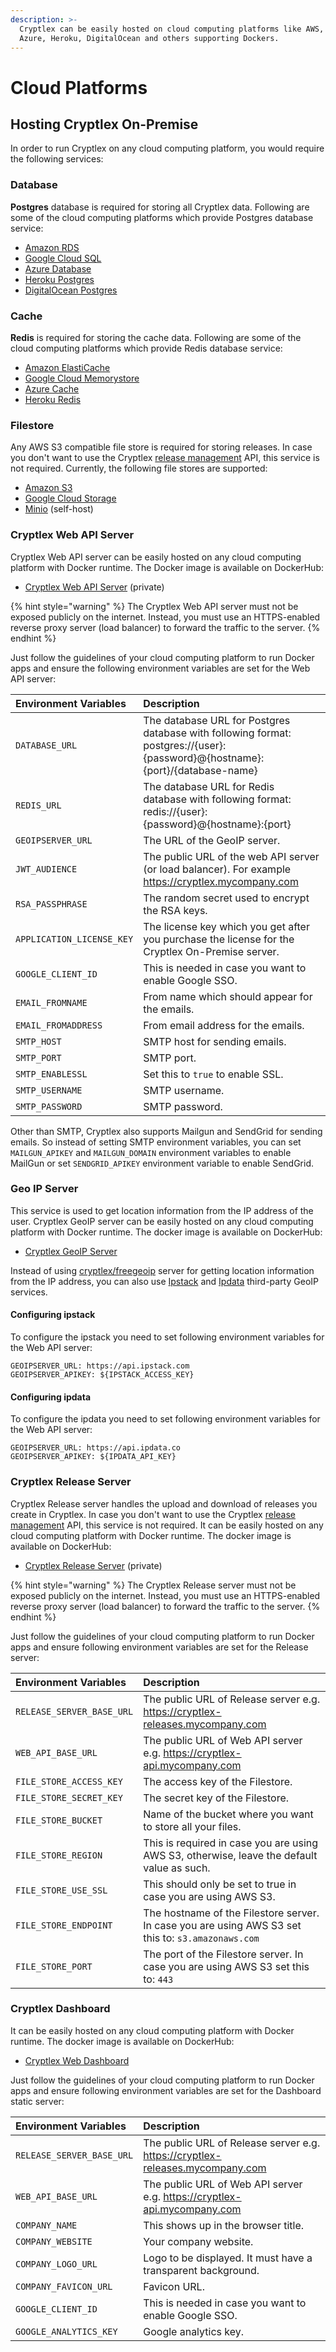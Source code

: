 ```yaml
---
description: >-
  Cryptlex can be easily hosted on cloud computing platforms like AWS, GCE,
  Azure, Heroku, DigitalOcean and others supporting Dockers.
---
```


# Cloud Platforms

## Hosting Cryptlex On-Premise

In order to run Cryptlex on any cloud computing platform, you would require the following services:

### Database

**Postgres** database is required for storing all Cryptlex data. Following are some of the cloud computing platforms which provide Postgres database service:

* [Amazon RDS](https://aws.amazon.com/rds/postgresql/)
* [Google Cloud SQL](https://cloud.google.com/sql/docs/postgres/)
* [Azure Database](https://azure.microsoft.com/en-in/services/postgresql/)
* [Heroku Postgres](https://www.heroku.com/postgres)
* [DigitalOcean Postgres](https://www.digitalocean.com/products/managed-databases/)

### Cache

**Redis** is required for storing the cache data. Following are some of the cloud computing platforms which provide Redis database service:

* [Amazon ElastiCache](https://aws.amazon.com/elasticache/)
* [Google Cloud Memorystore](https://cloud.google.com/memorystore/)
* [Azure Cache](https://azure.microsoft.com/en-in/services/cache/)
* [Heroku Redis](https://www.heroku.com/redis)

### Filestore

Any AWS S3 compatible file store is required for storing releases. In case you don't want to use the Cryptlex [release management](https://docs.cryptlex.com/release-management) API, this service is not required. Currently, the following file stores are supported:

* [Amazon S3](https://aws.amazon.com/s3/)
* [Google Cloud Storage](https://cloud.google.com/storage/)
* [Minio](https://www.minio.io/) \(self-host\)

### Cryptlex Web API Server

Cryptlex Web API server can be easily hosted on any cloud computing platform with Docker runtime. The Docker image is available on DockerHub:

* [Cryptlex Web API Server](https://hub.docker.com/r/cryptlex/cryptlex-web-api-enterprise) \(private\)

{% hint style="warning" %}
The Cryptlex Web API server must not be exposed publicly on the internet. Instead, you must use an HTTPS-enabled reverse proxy server \(load balancer\) to forward the traffic to the server.
{% endhint %}

Just follow the guidelines of your cloud computing platform to run Docker apps and ensure the following environment variables are set for the Web API server:

| Environment Variables | Description |
| :--- | :--- |
| `DATABASE_URL` | The database URL for Postgres database with following format:  postgres://{user}:{password}@{hostname}:{port}/{database-name} |
| `REDIS_URL` | The database URL for Redis database with following format: redis://{user}:{password}@{hostname}:{port} |
| `GEOIPSERVER_URL` | The URL of the GeoIP server. |
| `JWT_AUDIENCE` | The public URL of the web API server \(or load balancer\). For example https://cryptlex.mycompany.com |
| `RSA_PASSPHRASE` | The random secret used to encrypt the RSA keys.  |
| `APPLICATION_LICENSE_KEY` | The license key which you get after you purchase the license for the Cryptlex On-Premise server. |
| `GOOGLE_CLIENT_ID` | This is needed in case you want to enable Google SSO. |
| `EMAIL_FROMNAME` | From name which should appear for the emails. |
| `EMAIL_FROMADDRESS` | From email address for the emails. |
| `SMTP_HOST` | SMTP host for sending emails. |
| `SMTP_PORT` | SMTP port. |
| `SMTP_ENABLESSL` | Set this to `true` to enable SSL. |
| `SMTP_USERNAME` | SMTP username. |
| `SMTP_PASSWORD` | SMTP password. |

Other than SMTP, Cryptlex also supports Mailgun and SendGrid for sending emails. So instead of setting SMTP environment variables, you can set `MAILGUN_APIKEY` and  `MAILGUN_DOMAIN` environment variables to enable MailGun or set `SENDGRID_APIKEY` environment variable to enable SendGrid.

### Geo IP Server

This service is used to get location information from the IP address of the user. Cryptlex GeoIP server can be easily hosted on any cloud computing platform with Docker runtime. The docker image is available on DockerHub:

* [Cryptlex GeoIP Server](https://hub.docker.com/r/cryptlex/freegeoip)

Instead of using [cryptlex/freegeoip](https://hub.docker.com/r/cryptlex/freegeoip) server for getting location information from the IP address, you can also use [Ipstack](https://ipstack.com/) and [Ipdata](https://ipdata.co/) third-party GeoIP services. 

#### Configuring ipstack

To configure the ipstack you need to set following environment variables for the Web API server:

```text
GEOIPSERVER_URL: https://api.ipstack.com
GEOIPSERVER_APIKEY: ${IPSTACK_ACCESS_KEY}
```

#### Configuring ipdata

To configure the ipdata you need to set following environment variables for the Web API server:

```text
GEOIPSERVER_URL: https://api.ipdata.co
GEOIPSERVER_APIKEY: ${IPDATA_API_KEY}
```

### Cryptlex Release Server

Cryptlex Release server handles the upload and download of releases you create in Cryptlex. In case you don't want to use the Cryptlex [release management](https://docs.cryptlex.com/release-management) API, this service is not required. It can be easily hosted on any cloud computing platform with Docker runtime. The docker image is available on DockerHub:

* [Cryptlex Release Server](https://hub.docker.com/r/cryptlex/cryptlex-release-server) \(private\)

{% hint style="warning" %}
The Cryptlex Release server must not be exposed publicly on the internet. Instead, you must use an HTTPS-enabled reverse proxy server \(load balancer\) to forward the traffic to the server.
{% endhint %}

Just follow the guidelines of your cloud computing platform to run Docker apps and ensure following environment variables are set for the Release server:

| Environment Variables | Description |
| :--- | :--- |
| `RELEASE_SERVER_BASE_URL` | The  public URL of Release server e.g. https://cryptlex-releases.mycompany.com |
| `WEB_API_BASE_URL` | The  public URL of Web API server e.g. https://cryptlex-api.mycompany.com |
| `FILE_STORE_ACCESS_KEY` | The access key of the Filestore. |
| `FILE_STORE_SECRET_KEY` | The secret key of the Filestore. |
| `FILE_STORE_BUCKET` | Name of the bucket where you want to store all your files. |
| `FILE_STORE_REGION` | This is required in case you are using AWS S3, otherwise, leave the default value as such. |
| `FILE_STORE_USE_SSL` | This should only be set to true in case you are using AWS S3. |
| `FILE_STORE_ENDPOINT` | The hostname of the Filestore server. In case you are using AWS S3 set this to: `s3.amazonaws.com` |
| `FILE_STORE_PORT` | The port of the Filestore server. In case you are using AWS S3 set this to:  `443` |

### Cryptlex Dashboard

It can be easily hosted on any cloud computing platform with Docker runtime. The docker image is available on DockerHub:

* [Cryptlex Web Dashboard](https://hub.docker.com/r/cryptlex/cryptlex-web-dashboard)

Just follow the guidelines of your cloud computing platform to run Docker apps and ensure following environment variables are set for the Dashboard static server:

| Environment Variables | Description |
| :--- | :--- |
| `RELEASE_SERVER_BASE_URL` | The  public URL of Release server e.g. https://cryptlex-releases.mycompany.com |
| `WEB_API_BASE_URL` | The  public URL of Web API server e.g. https://cryptlex-api.mycompany.com |
| `COMPANY_NAME` | This shows up in the browser title. |
| `COMPANY_WEBSITE` | Your company website. |
| `COMPANY_LOGO_URL` | Logo to be displayed. It must have a transparent background. |
| `COMPANY_FAVICON_URL` | Favicon URL. |
| `GOOGLE_CLIENT_ID` | This is needed in case you want to enable Google SSO. |
| `GOOGLE_ANALYTICS_KEY` | Google analytics key. |



